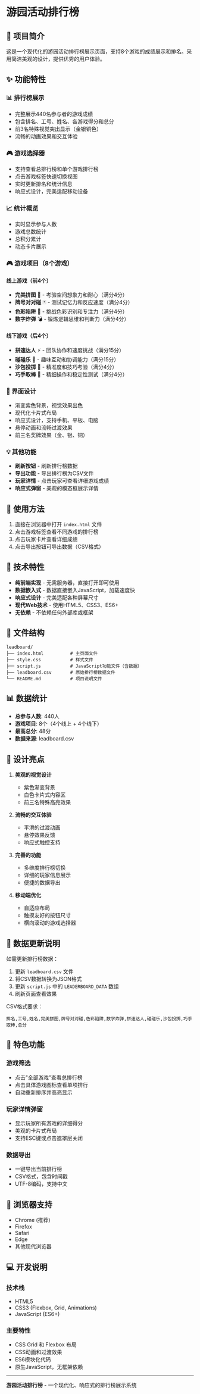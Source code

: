 # 游园活动排行榜

## 🎉 项目简介

这是一个现代化的游园活动排行榜展示页面，支持8个游戏的成绩展示和排名。采用简洁美观的设计，提供优秀的用户体验。

## ✨ 功能特性

### 📊 排行榜展示
- 完整展示440名参与者的游戏成绩
- 包含排名、工号、姓名、各游戏得分和总分
- 前3名特殊视觉突出显示（金银铜色）
- 流畅的动画效果和交互体验

### 🎮 游戏选择器
- 支持查看总排行榜和单个游戏排行榜
- 点击游戏标签快速切换视图
- 实时更新排名和统计信息
- 响应式设计，完美适配移动设备

### 📈 统计概览
- 实时显示参与人数
- 游戏总数统计
- 总积分累计
- 动态卡片展示

### 🎮 游戏项目（8个游戏）

#### 线上游戏（前4个）
- **完美拼图** 🧩 - 考验空间想象力和耐心（满分4分）
- **牌号对对碰** 🃏 - 测试记忆力和反应速度（满分4分）
- **色彩陷阱** 🎨 - 挑战色彩识别和专注力（满分4分）
- **数字炸弹** 💣 - 锻炼逻辑思维和判断力（满分4分）

#### 线下游戏（后4个）
- **拼速达人** ⚡ - 团队协作和速度挑战（满分15分）
- **碰碰乐** 🚗 - 趣味互动和协调能力（满分15分）
- **沙包投掷** 🎯 - 精准度和技巧考验（满分4分）
- **巧手取棒** 🥢 - 精细操作和稳定性测试（满分4分）

### 🎨 界面设计
- 渐变紫色背景，视觉效果出色
- 现代化卡片式布局
- 响应式设计，支持手机、平板、电脑
- 悬停动画和流畅过渡效果
- 前三名奖牌效果（金、银、铜）

### 💡 其他功能
- **刷新按钮** - 刷新排行榜数据
- **导出功能** - 导出排行榜为CSV文件
- **玩家详情** - 点击玩家可查看详细游戏成绩
- **响应式弹窗** - 美观的模态框展示详情

## 🚀 使用方法

1. 直接在浏览器中打开 `index.html` 文件
2. 点击游戏标签查看不同游戏的排行榜
3. 点击玩家卡片查看详细成绩
4. 点击导出按钮可导出数据（CSV格式）

## 📱 技术特性

- **纯前端实现** - 无需服务器，直接打开即可使用
- **数据嵌入式** - 数据直接嵌入JavaScript，加载速度快
- **响应式设计** - 完美适配各种屏幕尺寸
- **现代Web技术** - 使用HTML5、CSS3、ES6+
- **无依赖** - 不依赖任何外部库或框架

## 📁 文件结构

```
leadboard/
├── index.html          # 主页面文件
├── style.css           # 样式文件
├── script.js           # JavaScript功能文件（含数据）
├── leadboard.csv       # 原始排行榜数据文件
└── README.md           # 项目说明文件
```

## 📊 数据统计

- **总参与人数**: 440人
- **游戏项目**: 8个（4个线上 + 4个线下）
- **最高总分**: 48分
- **数据来源**: leadboard.csv

## 🎯 设计亮点

1. **美观的视觉设计**
   - 紫色渐变背景
   - 白色卡片式内容区
   - 前三名特殊高亮效果

2. **流畅的交互体验**
   - 平滑的过渡动画
   - 悬停效果反馈
   - 响应式触控支持

3. **完善的功能**
   - 多维度排行榜切换
   - 详细的玩家信息展示
   - 便捷的数据导出

4. **移动端优化**
   - 自适应布局
   - 触摸友好的按钮尺寸
   - 横向滚动的游戏选择器

## 🔧 数据更新说明

如需更新排行榜数据：

1. 更新 `leadboard.csv` 文件
2. 将CSV数据转换为JSON格式
3. 更新 `script.js` 中的 `LEADERBOARD_DATA` 数组
4. 刷新页面查看效果

CSV格式要求：
```
排名,工号,姓名,完美拼图,牌号对对碰,色彩陷阱,数字炸弹,拼速达人,碰碰乐,沙包投掷,巧手取棒,总分
```

## 🌟 特色功能

### 游戏筛选
- 点击"全部游戏"查看总排行榜
- 点击具体游戏图标查看单项排行
- 自动重新排序并高亮显示

### 玩家详情弹窗
- 显示玩家所有游戏的详细得分
- 美观的卡片式布局
- 支持ESC键或点击遮罩层关闭

### 数据导出
- 一键导出当前排行榜
- CSV格式，包含时间戳
- UTF-8编码，支持中文

## 📄 浏览器支持

- Chrome (推荐)
- Firefox
- Safari
- Edge
- 其他现代浏览器

## 💻 开发说明

### 技术栈
- HTML5
- CSS3 (Flexbox, Grid, Animations)
- JavaScript (ES6+)

### 主要特性
- CSS Grid 和 Flexbox 布局
- CSS动画和过渡效果
- ES6模块化代码
- 原生JavaScript，无框架依赖

---

**游园活动排行榜** - 一个现代化、响应式的排行榜展示系统
